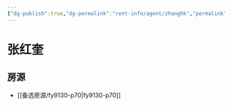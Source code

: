 ```yaml
---
{"dg-publish":true,"dg-permalink":"rent-info/agent/zhanghk","permalink":"/rent-info/agent/zhanghk/"}
---
```



# 张红奎

## 房源

- [[备选房源/fy9130-p70\|fy9130-p70]]

